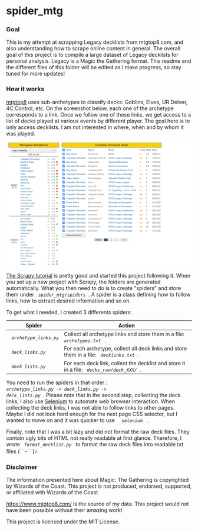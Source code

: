 # spider_mtg


### Goal 

This is my attempt at scrapping Legacy decklists from mtgtop8.com, and also understanding how to scrape online content in general. The overall goal of this project is to compile a large dataset of Legacy decklists for personal analysis. Legacy is a Magic the Gathering format. This readme and the different files of this folder will be edited as I make progress, so stay tuned for more updates!

### How it works

[mtgtop8](https://www.mtgtop8.com) uses sub-archetypes to classify decks: Goblins, Elves, UR Delver, 4C Control, etc. On the screenshot below, each one of the archetype corresponds to a link. Once we follow one of these links, we get access to a list of decks played at various events by different player. The goal here is to only access decklists. I am not interested in where, when and by whom it was played.  

![Screenshot of mtgtop8](capture_mtgtop8)

[The Scrapy tutorial](https://docs.scrapy.org/en/latest/intro/tutorial.html) is pretty good and started this project following it. When you set up a new project with Scrapy, the folders are generated automatically. What you then need to do is to create "spiders" and store them under <code> <i>spider_mtg/spiders</i> </code>. A spider is a class defining how to follow links, how to extract desired information and so on.

To get what I needed, I created 3 differents spiders:

|  Spider                                 | Action                                                                                                     |
|-----------------------------------------|------------------------------------------------------------------------------------------------------------|
|<code> <i>archetype_links.py</i> </code> | Collect all archetype links and store them in a file: <code> <i>archetypes.txt</i> </code> .               | 
|<code> <i>deck_links.py</i> </code>      | For each archetype, collect all deck links and store them in a file: <code> <i>decklinks.txt</i> </code>.  |
|<code> <i>deck_lists.py</i> </code>      | For each deck link, collect the decklist and store it in a file: <code> <i>decks_raw/deck_XXX/</i> </code>.|

You need to run the spiders in that order : <code> <i>archetype_links.py</i> -> <i>deck_links.py</i> -> <i>deck_lists.py</i> </code>. Please note that in the second step, collecting the deck links, I also use [Selenium](https://www.selenium.dev/selenium/docs/api/py/api.html) to automate web browser interaction. When collecting the deck links, I was not able to follow links to other pages. Maybe I did not look hard enough for the next page CSS selector, but I wanted to move on and it was quicker to use <code>  <i> selenium </i> </code>. 

Finally, note that I was a bit lazy and did not format the raw deck files. They contain ugly bits of HTML not really readable at first glance. Therefore, I wrote <code> <i>format_decklist.py</i> </code> to format the raw deck files into readable txt files (￣ｰ￣)ﾉ.  

### Disclaimer 

The information presented here about Magic: The Gathering is copyrighted by Wizards of the Coast. This project is not produced, endorsed, supported, or affiliated with Wizards of the Coast. 

<https://www.mtgtop8.com/> is the source of my data. This project would not have been possible without their amazing work!

This project is licensed under the MIT License.
